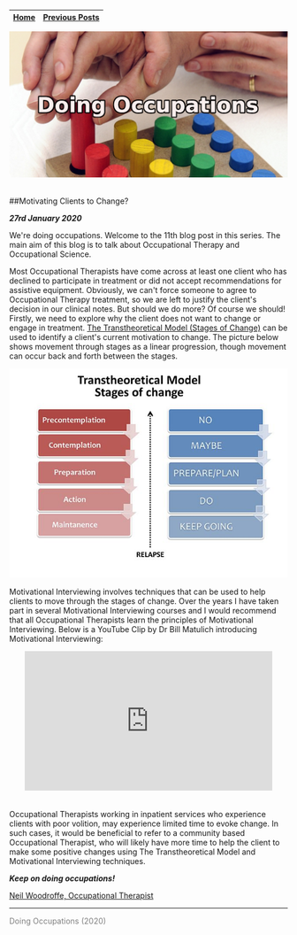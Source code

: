 
| [Home](index.html) | [Previous Posts](archive.html) |
| --------|--------|

<p align="center"><img src="img/doingOT.jpg"></p>
<br>
##Motivating Clients to Change?

***27rd January 2020***

We're doing occupations. Welcome to the 11th blog post in this series. The main aim of this blog is to talk about Occupational Therapy and Occupational Science. 

Most Occupational Therapists have come across at least one client who has declined to participate in treatment or did not accept recommendations for assistive equipment. Obviously, we can't force someone to agree to Occupational Therapy treatment, so we are left to justify the client's decision in our clinical notes. But should we do more? Of course we should! Firstly, we need to explore why the client does not want to change or engage in treatment. [The Transtheoretical Model (Stages of Change)](https://www.prochange.com/transtheoretical-model-of-behavior-change) can be used to identify a client's current motivation to change. The picture below shows movement through stages as a linear progression, though movement can occur back and forth between the stages.

<p align="center"><a href="https://commons.wikimedia.org/wiki/File:Transtheoretical_Model_-_Stages_of_change.jpg"><img src="img/change.jpg" title="link to source"></a></p>

Motivational Interviewing involves techniques that can be used to help clients to move through the stages of change. Over the years I have taken part in several Motivational Interviewing courses and I would recommend that all Occupational Therapists learn the principles of Motivational Interviewing. Below is a YouTube Clip by Dr Bill Matulich introducing Motivational Interviewing:
<br>

<p align="center"><iframe width="448" height="252" src="https://www.youtube.com/embed/s3MCJZ7OGRk" frameborder="0" allow="accelerometer; autoplay; encrypted-media; gyroscope; picture-in-picture" allowfullscreen></iframe></p>
<br>
Occupational Therapists working in inpatient services who experience clients with poor volition, may experience limited time to evoke change. In such cases, it would be beneficial to refer to a community based Occupational Therapist, who will likely have more time to help the client to make some positive changes using The Transtheoretical Model and Motivational Interviewing techniques.

***Keep on doing occupations!***

[Neil Woodroffe, Occupational Therapist](archive/meet_neil.html)

***
<p style="color: grey;"> Doing Occupations (2020) </p>